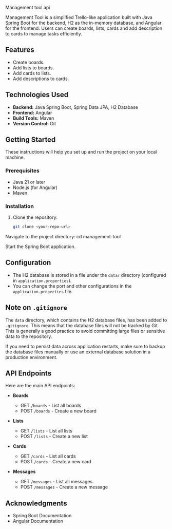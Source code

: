 Management tool api

Management Tool is a simplified Trello-like application built with Java Spring Boot for the backend, H2 as the in-memory database, and Angular for the frontend. Users can create boards, lists, cards and add description to cards
to manage tasks efficiently.

## Features
- Create boards.
- Add lists to boards.
- Add cards to lists.
- Add descriptions to cards.

## Technologies Used
- **Backend:** Java Spring Boot, Spring Data JPA, H2 Database
- **Frontend:** Angular
- **Build Tools:** Maven
- **Version Control:** Git

## Getting Started
These instructions will help you set up and run the project on your local machine.

### Prerequisites
- Java 21 or later
- Node.js (for Angular)
- Maven 

### Installation
1. Clone the repository:
   ```bash
   git clone <your-repo-url>

Navigate to the project directory:
cd management-tool

Start the Spring Boot application.

## Configuration
- The H2 database is stored in a file under the `data/` directory (configured in `application.properties`).
- You can change the port and other configurations in the `application.properties` file.

## Note on `.gitignore`
The `data` directory, which contains the H2 database files, has been added to `.gitignore`. This means that the database files will not be tracked by Git. This is generally a good practice to avoid committing large files or sensitive data to the repository. 

If you need to persist data across application restarts, make sure to backup the database files manually or use an external database solution in a production environment.


## API Endpoints
Here are the main API endpoints:

- **Boards**
  - GET `/boards` - List all boards
  - POST `/boards` - Create a new board

- **Lists**
  - GET `/lists` - List all lists
  - POST `/lists` - Create a new list

- **Cards**
  - GET `/cards` - List all cards
  - POST `/cards` - Create a new card

- **Messages**
  - GET `/messages` - List all messages
  - POST `/messages` - Create a new message

## Acknowledgments
- Spring Boot Documentation
- Angular Documentation


